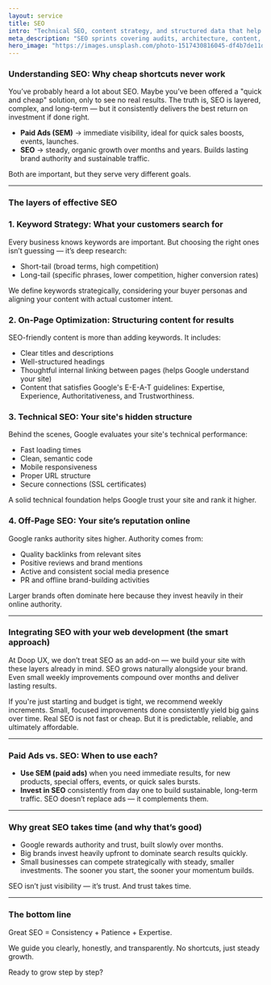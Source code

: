 ```yaml
---
layout: service
title: SEO
intro: "Technical SEO, content strategy, and structured data that help you own intent-led traffic."
meta_description: "SEO sprints covering audits, architecture, content, and measurement so you rank and stay there."
hero_image: "https://images.unsplash.com/photo-1517430816045-df4b7de11d1d?auto=format&fit=crop&w=2000&q=80"
---
```


###  Understanding SEO: Why cheap shortcuts never work

You’ve probably heard a lot about SEO. Maybe you’ve been offered a "quick and cheap" solution, only to see no real results. The truth is, SEO is layered, complex, and long-term — but it consistently delivers the best return on investment if done right.

- **Paid Ads (SEM)** → immediate visibility, ideal for quick sales boosts, events, launches.
- **SEO** → steady, organic growth over months and years. Builds lasting brand authority and sustainable traffic.

Both are important, but they serve very different goals.

---

###  The layers of effective SEO

### 1. Keyword Strategy: What your customers search for

Every business knows keywords are important. But choosing the right ones isn’t guessing — it’s deep research:

- Short-tail (broad terms, high competition)
- Long-tail (specific phrases, lower competition, higher conversion rates)

We define keywords strategically, considering your buyer personas and aligning your content with actual customer intent.

### 2. On-Page Optimization: Structuring content for results

SEO-friendly content is more than adding keywords. It includes:

- Clear titles and descriptions
- Well-structured headings
- Thoughtful internal linking between pages (helps Google understand your site)
- Content that satisfies Google's E-E-A-T guidelines: Expertise, Experience, Authoritativeness, and Trustworthiness.

### 3. Technical SEO: Your site's hidden structure

Behind the scenes, Google evaluates your site's technical performance:

- Fast loading times
- Clean, semantic code
- Mobile responsiveness
- Proper URL structure
- Secure connections (SSL certificates)

A solid technical foundation helps Google trust your site and rank it higher.

### 4. Off-Page SEO: Your site’s reputation online

Google ranks authority sites higher. Authority comes from:

- Quality backlinks from relevant sites
- Positive reviews and brand mentions
- Active and consistent social media presence
- PR and offline brand-building activities

Larger brands often dominate here because they invest heavily in their online authority.

---

###  Integrating SEO with your web development (the smart approach)

At Doop UX, we don’t treat SEO as an add-on — we build your site with these layers already in mind. SEO grows naturally alongside your brand. Even small weekly improvements compound over months and deliver lasting results.

If you're just starting and budget is tight, we recommend weekly increments. Small, focused improvements done consistently yield big gains over time. Real SEO is not fast or cheap. But it is predictable, reliable, and ultimately affordable.

---

###  Paid Ads vs. SEO: When to use each?

- **Use SEM (paid ads)** when you need immediate results, for new products, special offers, events, or quick sales bursts.
- **Invest in SEO** consistently from day one to build sustainable, long-term traffic. SEO doesn’t replace ads — it complements them.

---

###  Why great SEO takes time (and why that’s good)

- Google rewards authority and trust, built slowly over months.
- Big brands invest heavily upfront to dominate search results quickly.
- Small businesses can compete strategically with steady, smaller investments. The sooner you start, the sooner your momentum builds.

SEO isn’t just visibility — it’s trust. And trust takes time.

---

###  The bottom line

Great SEO = Consistency + Patience + Expertise.

We guide you clearly, honestly, and transparently. No shortcuts, just steady growth.

Ready to grow step by step?